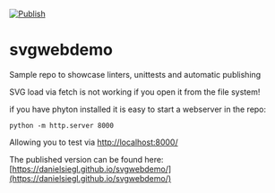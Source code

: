 [![Publish](https://github.com/danielsiegl/svgwebdemo/actions/workflows/pages/pages-build-deployment/badge.svg)](https://github.com/danielsiegl/svgwebdemo/actions/workflows/pages/pages-build-deploymentl)
# svgwebdemo
Sample repo to showcase linters, unittests and automatic publishing

SVG load via fetch is not working if you open it from the file system!

if you have phyton installed it is easy to start a webserver in the repo:

`python -m http.server 8000`

Allowing you to test via [http://localhost:8000/](http://localhost:8000/)

The published version can be found here:
[https://danielsiegl.github.io/svgwebdemo/](https://danielsiegl.github.io/svgwebdemo/)


